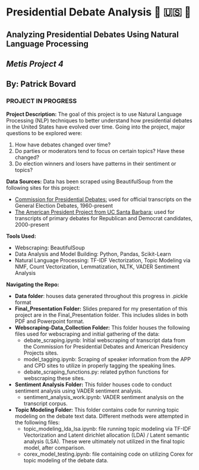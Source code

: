 # Presidential Debate Analysis :horse: :us: :elephant:
## Analyzing Presidential Debates Using Natural Language Processing
## *Metis Project 4*
## By: Patrick Bovard

### PROJECT IN PROGRESS

**Project Description:** 
The goal of this project is to use Natural Language Processing (NLP) techniques to better understand how presidential debates in the United States have evolved over time.  Going into the project, major questions to be explored were:  
1. How have debates changed over time?
2. Do parties or moderators tend to focus on certain topics?  Have these changed?
3. Do election winners and losers have patterns in their sentiment or topics?

**Data Sources:** Data has been scraped using BeautifulSoup from the following sites for this project:  
- [Commission for Presidential Debates:](https://www.debates.org/voter-education/debate-transcripts/) used for official transcripts on the General Election Debates, 1960-present  
-  [The American President Project from UC Santa Barbara:](https://www.presidency.ucsb.edu/documents/presidential-documents-archive-guidebook/presidential-campaigns-debates-and-endorsements-0) used for transcripts of primary debates for Republican and Democrat candidates, 2000-present  

**Tools Used:**  
- Webscraping: BeautifulSoup
- Data Analysis and Model Building: Python, Pandas, Scikit-Learn
- Natural Language Processing: TF-IDF Vectorization, Topic Modeling via NMF, Count Vectorization, Lemmatization, NLTK, VADER Sentiment Analysis

**Navigating the Repo:**
- **Data folder**: houses data generated throughout this progress in .pickle format
- **Final_Presentation Folder:** Slides prepared for my presentation of this project are in the Final_Presentation folder.  This includes slides in both PDF and Powerpoint format.
- **Webscraping-Data_Collection Folder:** This folder houses the following files used for webscraping and initial gathering of the data:  
  -   debate_scraping.ipynb: Initial webscraping of transcript data from the Commission for Presidential Debates and American Presidency Projects sites.  
  -   model_tagging.ipynb: Scraping of speaker information from the APP and CPD sites to utilize in properly tagging the speaking lines.
  -   debate_scraping_functions.py: related python functions for webscraping these sites.  
- **Sentiment Analysis Folder:** This folder houses code to conduct sentiment analysis using VADER sentiment analysis. 
  - sentiment_analysis_work.ipynb: VADER sentiment analysis on the transcript corpus.  
- **Topic Modeling Folder:** This folder contains code for running topic modeling on the debate text data.  Different methods were attempted in the following files:  
  - topic_modeling_lda_lsa.ipynb: file running topic modeling via TF-IDF Vectorization and Latent dirichlet allocation (LDA) / Latent semantic analysis (LSA).  These were ultimately not utilized in the final topic model, after comparison.  
  - corex_model_testing.ipynb: file containing code on utilizing Corex for topic modeling of the debate data.  

